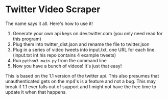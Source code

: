 # Twitter Video Scraper

The name says it all. Here's how to use it!

1. Generate your own api keys on dev.twitter.com (you only need read for this program)
2. Plug them into twitter_dist.json and rename the file to twitter.json
3. Plug in a series of video tweets into input.txt, one URL for each line. (input.txt int his repo contains 4 example tweets)
4. Run `python3 main.py` from the command line
5. Now you have a bunch of videos! It's just that easy!

This is based on the 1.1 version of the twitter api. This also presumes that unauthenticated gets on the mp4's is a feature and not a bug.
This may break if 1.1 ever falls out of support and I might not have the free time to update it when that happens.